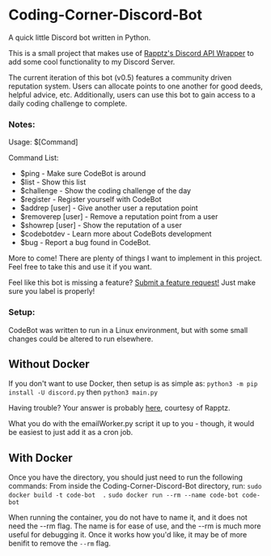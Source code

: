 # Coding-Corner-Discord-Bot
A quick little Discord bot written in Python.

This is a small project that makes use of [Rapptz's Discord API Wrapper](https://github.com/Rapptz/discord.py) to add some cool functionality to my Discord Server.

The current iteration of this bot (v0.5) features a community driven reputation system. Users can allocate points to one another for good deeds, helpful advice, etc.
Additionally, users can use this bot to gain access to a daily coding challenge to complete.

### Notes:

Usage: $[Command]

Command List:
- $ping - Make sure CodeBot is around
- $list - Show this list
- $challenge - Show the coding challenge of the day
- $register - Register yourself with CodeBot
- $addrep [user] - Give another user a reputation point
- $removerep [user] - Remove a reputation point from a user
- $showrep [user] - Show the reputation of a user
- $codebotdev - Learn more about CodeBots development
- $bug - Report a bug found in CodeBot.

More to come!
There are plenty of things I want to implement in this project.
Feel free to take this and use it if you want.

Feel like this bot is missing a feature? [Submit a feature request!](https://github.com/Six-S/Coding-Corner-Discord-Bot/issues) Just make sure you label is properly!

### Setup:
CodeBot was written to run in a Linux environment, but with some small changes could be altered to run elsewhere.

## Without Docker
If you don't want to use Docker, then setup is as simple as:
`python3 -m pip install -U discord.py`
then
`python3 main.py`

Having trouble? Your answer is probably [here](https://discordpy.readthedocs.io/en/latest/intro.html#installing), courtesy of Rapptz.

What you do with the emailWorker.py script it up to you - though, it would be easiest to just add it as a cron job.

## With Docker
Once you have the directory, you should just need to run the following commands:
From inside the Coding-Corner-Discord-Bot directory, run:
`sudo docker build -t code-bot  .`
`sudo docker run --rm --name code-bot code-bot`

When running the container, you do not have to name it, and it does not need the --rm flag.
The name is for ease of use, and the --rm is much more useful for debugging it. Once it works how you'd like, it may be of more benifit to remove the `--rm` flag.
